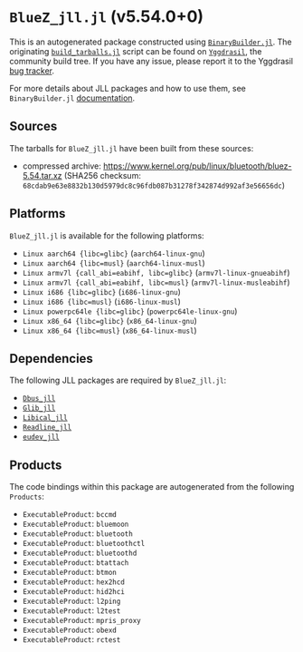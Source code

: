 # `BlueZ_jll.jl` (v5.54.0+0)

This is an autogenerated package constructed using [`BinaryBuilder.jl`](https://github.com/JuliaPackaging/BinaryBuilder.jl). The originating [`build_tarballs.jl`](https://github.com/JuliaPackaging/Yggdrasil/blob/2e05c99309d5828350e4398c9660e71be64d8a7a/B/BlueZ/build_tarballs.jl) script can be found on [`Yggdrasil`](https://github.com/JuliaPackaging/Yggdrasil/), the community build tree.  If you have any issue, please report it to the Yggdrasil [bug tracker](https://github.com/JuliaPackaging/Yggdrasil/issues).

For more details about JLL packages and how to use them, see `BinaryBuilder.jl` [documentation](https://juliapackaging.github.io/BinaryBuilder.jl/dev/jll/).

## Sources

The tarballs for `BlueZ_jll.jl` have been built from these sources:

* compressed archive: https://www.kernel.org/pub/linux/bluetooth/bluez-5.54.tar.xz (SHA256 checksum: `68cdab9e63e8832b130d5979dc8c96fdb087b31278f342874d992af3e56656dc`)

## Platforms

`BlueZ_jll.jl` is available for the following platforms:

* `Linux aarch64 {libc=glibc}` (`aarch64-linux-gnu`)
* `Linux aarch64 {libc=musl}` (`aarch64-linux-musl`)
* `Linux armv7l {call_abi=eabihf, libc=glibc}` (`armv7l-linux-gnueabihf`)
* `Linux armv7l {call_abi=eabihf, libc=musl}` (`armv7l-linux-musleabihf`)
* `Linux i686 {libc=glibc}` (`i686-linux-gnu`)
* `Linux i686 {libc=musl}` (`i686-linux-musl`)
* `Linux powerpc64le {libc=glibc}` (`powerpc64le-linux-gnu`)
* `Linux x86_64 {libc=glibc}` (`x86_64-linux-gnu`)
* `Linux x86_64 {libc=musl}` (`x86_64-linux-musl`)

## Dependencies

The following JLL packages are required by `BlueZ_jll.jl`:

* [`Dbus_jll`](https://github.com/JuliaBinaryWrappers/Dbus_jll.jl)
* [`Glib_jll`](https://github.com/JuliaBinaryWrappers/Glib_jll.jl)
* [`Libical_jll`](https://github.com/JuliaBinaryWrappers/Libical_jll.jl)
* [`Readline_jll`](https://github.com/JuliaBinaryWrappers/Readline_jll.jl)
* [`eudev_jll`](https://github.com/JuliaBinaryWrappers/eudev_jll.jl)

## Products

The code bindings within this package are autogenerated from the following `Products`:

* `ExecutableProduct`: `bccmd`
* `ExecutableProduct`: `bluemoon`
* `ExecutableProduct`: `bluetooth`
* `ExecutableProduct`: `bluetoothctl`
* `ExecutableProduct`: `bluetoothd`
* `ExecutableProduct`: `btattach`
* `ExecutableProduct`: `btmon`
* `ExecutableProduct`: `hex2hcd`
* `ExecutableProduct`: `hid2hci`
* `ExecutableProduct`: `l2ping`
* `ExecutableProduct`: `l2test`
* `ExecutableProduct`: `mpris_proxy`
* `ExecutableProduct`: `obexd`
* `ExecutableProduct`: `rctest`
